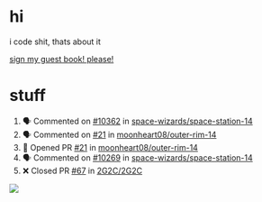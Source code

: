 # hi
i code shit, thats about it

[sign my guest book! please!](https://github.com/Just-a-Unity-Dev/Just-a-Unity-Dev/issues/new?&body=Sign%20my%20guest%20book%20by%20placing%20your%20name%20in%20the%20title,%20how%27d%20you%20get%20to%20this%20page%20and%20why?%20Don%27t%20forget%20you%20have%20an%20entire%20notebook%20in%20your%20hands!)


# stuff
<!--START_SECTION:activity-->
1. 🗣 Commented on [#10362](https://github.com/space-wizards/space-station-14/issues/10362) in [space-wizards/space-station-14](https://github.com/space-wizards/space-station-14)
2. 🗣 Commented on [#21](https://github.com/moonheart08/outer-rim-14/issues/21) in [moonheart08/outer-rim-14](https://github.com/moonheart08/outer-rim-14)
3. 💪 Opened PR [#21](https://github.com/moonheart08/outer-rim-14/pull/21) in [moonheart08/outer-rim-14](https://github.com/moonheart08/outer-rim-14)
4. 🗣 Commented on [#10269](https://github.com/space-wizards/space-station-14/issues/10269) in [space-wizards/space-station-14](https://github.com/space-wizards/space-station-14)
5. ❌ Closed PR [#67](https://github.com/2G2C/2G2C/pull/67) in [2G2C/2G2C](https://github.com/2G2C/2G2C)
<!--END_SECTION:activity-->

![](https://github-profile-summary-cards.vercel.app/api/cards/profile-details?username=Just-a-Unity-Dev&theme=solarized_dark)
